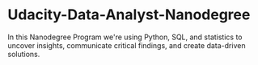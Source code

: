 # Udacity-Data-Analyst-Nanodegree

In this Nanodegree Program we're using Python, SQL, and statistics 
to uncover insights, communicate critical findings, and create data-driven solutions.
